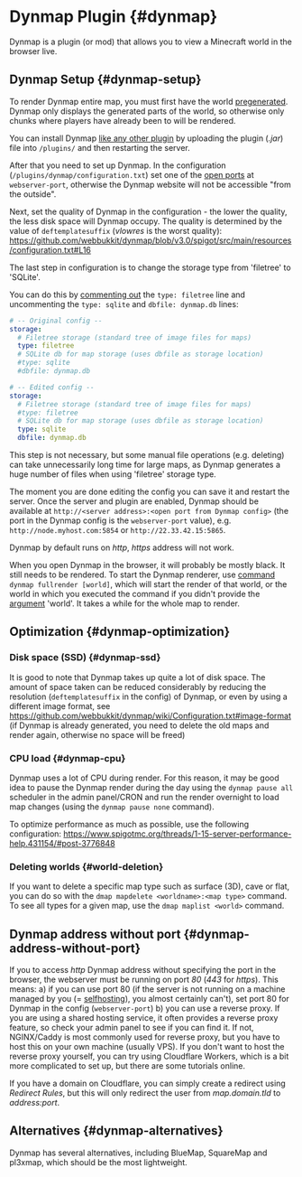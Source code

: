# Dynmap Plugin {#dynmap}
Dynmap is a plugin (or mod) that allows you to view a Minecraft world in the browser live.

## Dynmap Setup {#dynmap-setup}
To render Dynmap entire map, you must first have the world [pregenerated](../../general/pregeneration.md#pregeneration). Dynmap only displays the generated parts of the world, so otherwise only chunks where players have already been to will be rendered.

You can install Dynmap [like any other plugin](../basics.md#plugin-installation) by uploading the plugin (_.jar_) file into `/plugins/` and then restarting the server.

After that you need to set up Dynmap. In the configuration (`/plugins/dynmap/configuration.txt`) set one of the [open ports](../../general/address-ports.md#open-port) at `webserver-port`, otherwise the Dynmap website will not be accessible "from the outside".

Next, set the quality of Dynmap in the configuration - the lower the quality, the less disk space will Dynmap occupy. The quality is determined by the value of `deftemplatesuffix` (*vlowres* is the worst quality): <https://github.com/webbukkit/dynmap/blob/v3.0/spigot/src/main/resources/configuration.txt#L16>

The last step in configuration is to change the storage type from 'filetree' to 'SQLite'.

You can do this by [commenting out](../../general/configs.md#config-comment) the `type: filetree` line and uncommenting the `type: sqlite` and `dbfile: dynmap.db` lines:

```yaml
# -- Original config --
storage:
  # Filetree storage (standard tree of image files for maps)
  type: filetree
  # SQLite db for map storage (uses dbfile as storage location)
  #type: sqlite
  #dbfile: dynmap.db
```

```yaml
# -- Edited config --
storage:
  # Filetree storage (standard tree of image files for maps)
  #type: filetree
  # SQLite db for map storage (uses dbfile as storage location)
  type: sqlite
  dbfile: dynmap.db
```

This step is not necessary, but some manual file operations (e.g. deleting) can take unnecessarily long time for large maps, as Dynmap generates a huge number of files when using 'filetree' storage type.

The moment you are done editing the config you can save it and restart the server. Once the server and plugin are enabled, Dynmap should be available at `http://<server address>:<open port from Dynmap config>` (the port in the Dynmap config is the `webserver-port` value), e.g. `http://node.myhost.com:5854` or `http://22.33.42.15:5865`.

Dynmap by default runs on _http_, _https_ address will not work.

When you open Dynmap in the browser, it will probably be mostly black. It still needs to be rendered. To start the Dynmap renderer, use [command](../../general/commands.md#commands) `dynmap fullrender [world]`, which will start the render of that world, or the world in which you executed the command if you didn't provide the [argument](../../general/commands.md#command-args) 'world'. It takes a while for the whole map to render.

## Optimization {#dynmap-optimization}
### Disk space (SSD) {#dynmap-ssd}
It is good to note that Dynmap takes up quite a lot of disk space. The amount of space taken can be reduced considerably by reducing the resolution (`deftemplatesuffix` in the config) of Dynmap, or even by using a different image format, see <https://github.com/webbukkit/dynmap/wiki/Configuration.txt#image-format> (if Dynmap is already generated, you need to delete the old maps and render again, otherwise no space will be freed)

### CPU load {#dynmap-cpu}
Dynmap uses a lot of CPU during render. For this reason, it may be good idea to pause the Dynmap render during the day using the `dynmap pause all` scheduler in the admin panel/CRON and run the render overnight to load map changes (using the `dynmap pause none` command).

To optimize performance as much as possible, use the following configuration:
<https://www.spigotmc.org/threads/1-15-server-performance-help.431154/#post-3776848>

### Deleting worlds {#world-deletion}
If you want to delete a specific map type such as surface (3D), cave or flat, you can do so with the `dmap mapdelete <worldname>:<map type>` command. To see all types for a given map, use the `dmap maplist <world>` command.

## Dynmap address without port {#dynmap-address-without-port}
If you to access *http* Dynmap address without specifying the port in the browser, the webserver must be running on port _80_ (_443_ for _https_). This means: a) if you can use port 80 (if the server is not running on a machine managed by you (= [selfhosting](../../administration/host-types.md#selfhosting)), you almost certainly can't), set port 80 for Dynmap in the config (`webserver-port`) b) you can use a reverse proxy. If you are using a shared hosting service, it often provides a reverse proxy feature, so check your admin panel to see if you can find it. If not, NGINX/Caddy is most commonly used for reverse proxy, but you have to host this on your own machine (usually VPS). If you don't want to host the reverse proxy yourself, you can try using Cloudflare Workers, which is a bit more complicated to set up, but there are some tutorials online.

If you have a domain on Cloudflare, you can simply create a redirect using *Redirect Rules*, but this will only redirect the user from *map.domain.tld* to *address:port*.

## Alternatives {#dynmap-alternatives}
Dynmap has several alternatives, including BlueMap, SquareMap and pl3xmap, which should be the most lightweight.